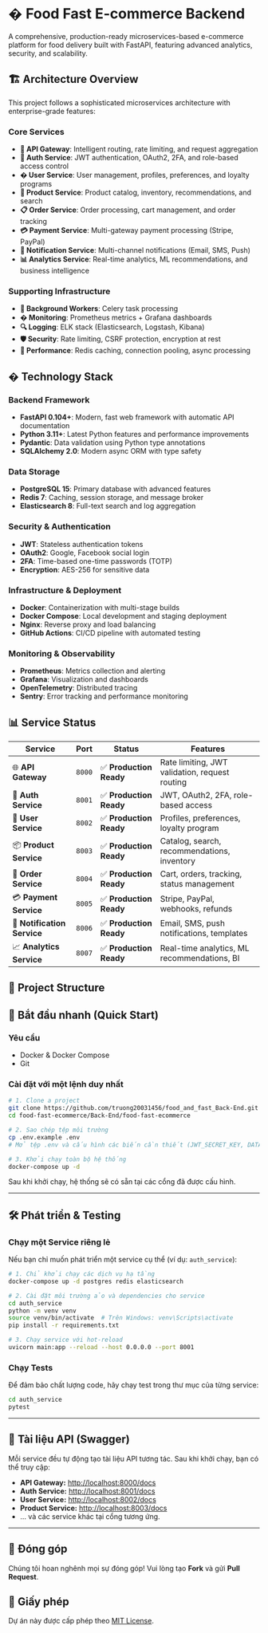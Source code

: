 # � Food Fast E-commerce Backend

A comprehensive, production-ready microservices-based e-commerce platform for food delivery built with FastAPI, featuring advanced analytics, security, and scalability.

## 🏗️ Architecture Overview

This project follows a sophisticated microservices architecture with enterprise-grade features:

### Core Services
- **🚪 API Gateway**: Intelligent routing, rate limiting, and request aggregation
- **🔐 Auth Service**: JWT authentication, OAuth2, 2FA, and role-based access control
- **� User Service**: User management, profiles, preferences, and loyalty programs
- **🛒 Product Service**: Product catalog, inventory, recommendations, and search
- **📋 Order Service**: Order processing, cart management, and order tracking
- **💳 Payment Service**: Multi-gateway payment processing (Stripe, PayPal)
- **📧 Notification Service**: Multi-channel notifications (Email, SMS, Push)
- **📊 Analytics Service**: Real-time analytics, ML recommendations, and business intelligence

### Supporting Infrastructure
- **🔄 Background Workers**: Celery task processing
- **� Monitoring**: Prometheus metrics + Grafana dashboards
- **🔍 Logging**: ELK stack (Elasticsearch, Logstash, Kibana)
- **🛡️ Security**: Rate limiting, CSRF protection, encryption at rest
- **🚀 Performance**: Redis caching, connection pooling, async processing

## �️ Technology Stack

### Backend Framework
- **FastAPI 0.104+**: Modern, fast web framework with automatic API documentation
- **Python 3.11+**: Latest Python features and performance improvements
- **Pydantic**: Data validation using Python type annotations
- **SQLAlchemy 2.0**: Modern async ORM with type safety

### Data Storage
- **PostgreSQL 15**: Primary database with advanced features
- **Redis 7**: Caching, session storage, and message broker
- **Elasticsearch 8**: Full-text search and log aggregation

### Security & Authentication
- **JWT**: Stateless authentication tokens
- **OAuth2**: Google, Facebook social login
- **2FA**: Time-based one-time passwords (TOTP)
- **Encryption**: AES-256 for sensitive data

### Infrastructure & Deployment
- **Docker**: Containerization with multi-stage builds
- **Docker Compose**: Local development and staging deployment
- **Nginx**: Reverse proxy and load balancing
- **GitHub Actions**: CI/CD pipeline with automated testing

### Monitoring & Observability
- **Prometheus**: Metrics collection and alerting
- **Grafana**: Visualization and dashboards
- **OpenTelemetry**: Distributed tracing
- **Sentry**: Error tracking and performance monitoring

## 📊 Service Status

| Service | Port | Status | Features |
|---------|------|--------|----------|
| 🌐 **API Gateway** | `8000` | ✅ **Production Ready** | Rate limiting, JWT validation, request routing |
| 🔐 **Auth Service** | `8001` | ✅ **Production Ready** | JWT, OAuth2, 2FA, role-based access |
| 👤 **User Service** | `8002` | ✅ **Production Ready** | Profiles, preferences, loyalty program |
| 📦 **Product Service** | `8003` | ✅ **Production Ready** | Catalog, search, recommendations, inventory |
| 🛒 **Order Service** | `8004` | ✅ **Production Ready** | Cart, orders, tracking, status management |
| 💳 **Payment Service** | `8005` | ✅ **Production Ready** | Stripe, PayPal, webhooks, refunds |
| 📱 **Notification Service** | `8006` | ✅ **Production Ready** | Email, SMS, push notifications, templates |
| 📈 **Analytics Service** | `8007` | ✅ **Production Ready** | Real-time analytics, ML recommendations, BI |

## 📁 Project Structure

## 🚀 Bắt đầu nhanh (Quick Start)

### Yêu cầu
- Docker & Docker Compose
- Git

### Cài đặt với một lệnh duy nhất
```bash
# 1. Clone a project
git clone https://github.com/truong20031456/food_and_fast_Back-End.git
cd food-fast-ecommerce/Back-End/food-fast-ecommerce

# 2. Sao chép tệp môi trường
cp .env.example .env
# Mở tệp .env và cấu hình các biến cần thiết (JWT_SECRET_KEY, DATABASE_URL,...)

# 3. Khởi chạy toàn bộ hệ thống
docker-compose up -d
```

Sau khi khởi chạy, hệ thống sẽ có sẵn tại các cổng đã được cấu hình.

---

## 🛠️ Phát triển & Testing

### Chạy một Service riêng lẻ
Nếu bạn chỉ muốn phát triển một service cụ thể (ví dụ: `auth_service`):

```bash
# 1. Chỉ khởi chạy các dịch vụ hạ tầng
docker-compose up -d postgres redis elasticsearch

# 2. Cài đặt môi trường ảo và dependencies cho service
cd auth_service
python -m venv venv
source venv/bin/activate  # Trên Windows: venv\Scripts\activate
pip install -r requirements.txt

# 3. Chạy service với hot-reload
uvicorn main:app --reload --host 0.0.0.0 --port 8001
```

### Chạy Tests
Để đảm bảo chất lượng code, hãy chạy test trong thư mục của từng service:
```bash
cd auth_service
pytest
```

---

## 📝 Tài liệu API (Swagger)

Mỗi service đều tự động tạo tài liệu API tương tác. Sau khi khởi chạy, bạn có thể truy cập:

- **API Gateway:** [http://localhost:8000/docs](http://localhost:8000/docs)
- **Auth Service:** [http://localhost:8001/docs](http://localhost:8001/docs)
- **User Service:** [http://localhost:8002/docs](http://localhost:8002/docs)
- **Product Service:** [http://localhost:8003/docs](http://localhost:8003/docs)
- ... và các service khác tại cổng tương ứng.

---

## 🤝 Đóng góp

Chúng tôi hoan nghênh mọi sự đóng góp! Vui lòng tạo **Fork** và gửi **Pull Request**.

## 📄 Giấy phép

Dự án này được cấp phép theo [MIT License](LICENSE).